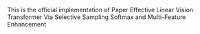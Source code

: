 This is the official implementation of Paper Effective Linear Vision Transformer Via Selective Sampling Softmax and Multi-Feature Enhancement
